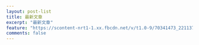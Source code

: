 ```yaml
---
layout: post-list
title: 最新文章
excerpt: "最新文章"
feature: "https://scontent-nrt1-1.xx.fbcdn.net/v/t1.0-9/70341473_2211374558972656_1100950720993034240_n.jpg?_nc_cat=101&ccb=3&_nc_sid=e3f864&_nc_ohc=zl2x0GVcsUcAX8UVNgV&_nc_ht=scontent-nrt1-1.xx&oh=565ac72c3f44a8fd56ebf5c7db91e1fd&oe=6050EABF"
comments: false
---
```

